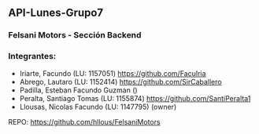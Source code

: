 ## API-Lunes-Grupo7

### Felsani Motors - Sección Backend

### Integrantes:
- Iriarte, Facundo (LU: 1157051) https://github.com/FacuIria
- Abrego, Lautaro (LU: 1152414) https://github.com/SirCaballero
- Padilla, Esteban Facundo Guzman ()
- Peralta, Santiago Tomas (LU: 1155874) https://github.com/SantiPeralta1
- Llousas, Nicolas Facundo (LU: 1147795) (owner)

REPO: https://github.com/hllous/FelsaniMotors
